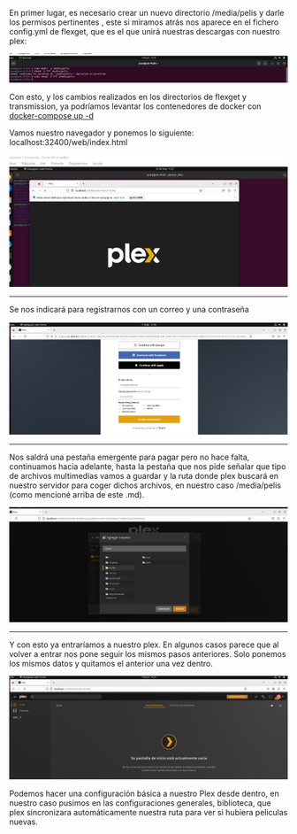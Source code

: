 En primer lugar, es necesario crear un nuevo directorio /media/pelis y darle los permisos pertinentes , este si miramos atrás nos aparece en el fichero config.yml de flexget, que es el que unirá nuestras descargas con nuestro plex:

![](/IMG/18.PNG)

Con esto, y los cambios realizados en los directorios de flexget y transmission, ya podríamos levantar los contenedores de docker con [docker-compose up -d](docker-compose-up-d.md)

Vamos nuestro navegador y ponemos lo siguiente: localhost:32400/web/index.html

![](/IMG/19.PNG)

---

Se nos indicará para registrarnos con un correo y una contraseña

![](/IMG/20.PNG)

---

Nos saldrá una pestaña emergente para pagar pero no hace falta, continuamos hacia adelante, hasta la pestaña que nos pide señalar que tipo de archivos multimedias vamos a guardar y la ruta donde plex buscará en nuestro servidor para coger dichos archivos, en nuestro caso /media/pelis (como mencioné arriba de este .md).

![](/IMG/21.PNG)

---

Y con esto ya entraríamos a nuestro plex. En algunos casos parece que al volver a entrar nos pone seguir los mismos pasos anteriores. Solo ponemos los mismos datos y quitamos el anterior una vez dentro.

![](/IMG/22.PNG)

Podemos hacer una configuración básica a nuestro Plex desde dentro, en nuestro caso pusimos en las configuraciones generales, biblioteca, que plex sincronizara automáticamente nuestra ruta para ver si hubiera peliculas nuevas.
